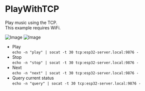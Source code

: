 # PlayWithTCP

Play music using the TCP.   
This example requires WiFi.   

![Image](https://github.com/user-attachments/assets/ea42bf90-4550-43e1-9476-f9481ee1b839)
![Image](https://github.com/user-attachments/assets/4667d9f0-571b-43c9-b949-9965ece69136)

- Play   
```echo -n "play" | socat -t 30 tcp:esp32-server.local:9876 -```   
- Stop   
```echo -n "stop" | socat -t 30 tcp:esp32-server.local:9876 -```   
- Next   
```echo -n "next" | socat -t 30 tcp:esp32-server.local:9876 -```   
- Query current status   
```echo -n "query" | socat -t 30 tcp:esp32-server.local:9876 -```   


